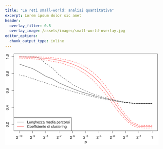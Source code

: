 ```yaml
---
title: "Le reti small-world: analisi quantitativa"
excerpt: Lorem ipsum dolor sic amet
header:
  overlay_filter: 0.5
  overlay_image: /assets/images/small-world-overlay.jpg
editor_options:
  chunk_output_type: inline
---
```



![plot of chunk watts-strogatz.stats](/assets/figures/watts-strogatz.stats-1.svg)
